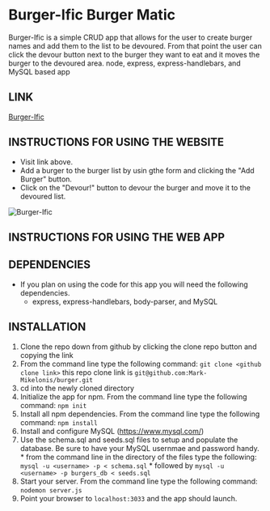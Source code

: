 # Burger-Ific Burger Matic
Burger-Ific is a simple CRUD app that allows for the user to create burger names and add them to the list to be devoured. From that point the user can click the devour button next to the burger they want to eat and it moves the burger to the devoured area.
node, express, express-handlebars, and MySQL based app 


## LINK
[Burger-Ific](https://evening-earth-99598.herokuapp.com/ "Burger-Ific")

## INSTRUCTIONS FOR USING THE WEBSITE
  * Visit link above.
  * Add a burger to the burger list by usin gthe form and clicking the "Add Burger" button.
  * Click on the "Devour!" button to devour the burger and move it to the devoured list.

![Burger-Ific](https://github.com/Mark-Mikelonis/burger/tree/master/public/assets/img/burgerific.gif)


## INSTRUCTIONS FOR USING THE WEB APP

## DEPENDENCIES
  * If you plan on using the code for this app you will need the following dependencies.
    * express, express-handlebars, body-parser, and MySQL

## INSTALLATION   
  1. Clone the repo down from github by clicking the clone repo button and copying the link
  2. From the command line type the following command:
   `git clone <github clone link>` 
    this repo clone link is `git@github.com:Mark-Mikelonis/burger.git`
  3. cd into the newly cloned directory
  4. Initialize the app for npm. From the command line type the following command:
   `npm init` 
  5. Install all npm dependencies. From the command line type the following command:
   `npm install`
  6. Install and configure MySQL (https://www.mysql.com/) 
  7. Use the schema.sql and seeds.sql files to setup and populate the database. Be sure to have your MySQL usernmae and password handy.
    * from the command line in the directory of the files type the following:
    `mysql -u <username> -p < schema.sql`
    * followed by `mysql -u <username> -p burgers_db < seeds.sql`
  8. Start your server. From the command line type the following command:
    `nodemon server.js`  
  9. Point your browser to `localhost:3033` and the app should launch.
